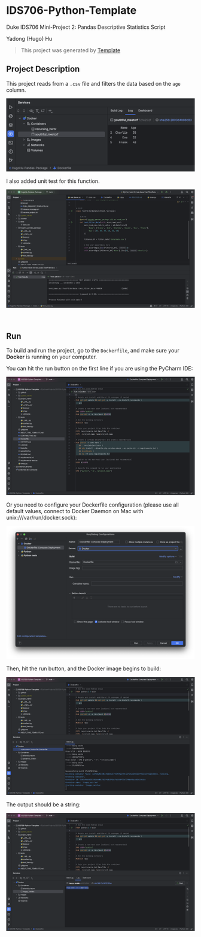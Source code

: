 # IDS706-Python-Template
Duke IDS706 Mini-Project 2: Pandas Descriptive Statistics Script

Yadong (Hugo) Hu

> This project was generated by [Template](https://github.com/0HugoHu/IDS706-Python-Template)

## Project Description
This project reads from a ```.csv``` file and filters the data based on the ```age``` column. 

![](/Asset/demo1.png)

I also added unit test for this function.

![](/Asset/demo2.png)

<br />

## Run

To build and run the project, go to the ```Dockerfile```, and make sure your **Docker** is running on your computer.

You can hit the run button on the first line if you are using the PyCharm IDE:

![](/.tutorial/step1.png)

Or you need to configure your Dockerfile configuration (please use all default values, connect to Docker Daemon on Mac with unix:///var/run/docker.sock):

![](/.tutorial/step2.png)

Then, hit the run button, and the Docker image begins to build:

![](/.tutorial/step3.png)

The output should be a string:

![](/.tutorial/step4.png)

<br />

